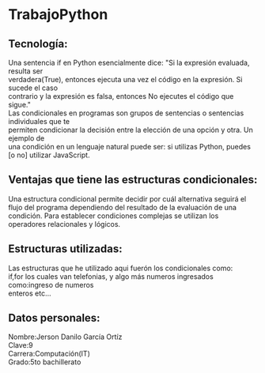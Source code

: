 # TrabajoPython
## Tecnología:

  Una sentencia if en Python esencialmente dice: "Si la expresión evaluada, resulta ser <br>verdadera(True), entonces ejecuta una vez el código en la expresión. Si sucede el caso <br>contrario y la expresión es falsa, entonces No ejecutes el código que sigue."<br>
  Las condicionales en programas son grupos de sentencias o sentencias individuales que te <br>permiten condicionar la decisión entre la elección de una opción y otra. Un ejemplo de <br>una condición en un lenguaje natural puede ser: si utilizas Python, puedes [o no] utilizar JavaScript.<br>

  ## Ventajas que tiene las estructuras condicionales:

  Una estructura condicional permite decidir por cuál alternativa seguirá el flujo del programa dependiendo del resultado de la evaluación de una condición. Para establecer condiciones complejas se utilizan los operadores relacionales y lógicos.
  ## Estructuras utilizadas:

  Las estructuras que he utilizado aqui fuerón los condicionales como:<br>
  if,for los cuales van telefonias, y algo más numeros ingresados como:ingreso de numeros <br>enteros etc...<br>
  
  ## Datos personales:
   Nombre:Jerson Danilo García Ortíz<br>
   Clave:9<br>
   Carrera:Computación(IT)<br>
   Grado:5to bachillerato<br>